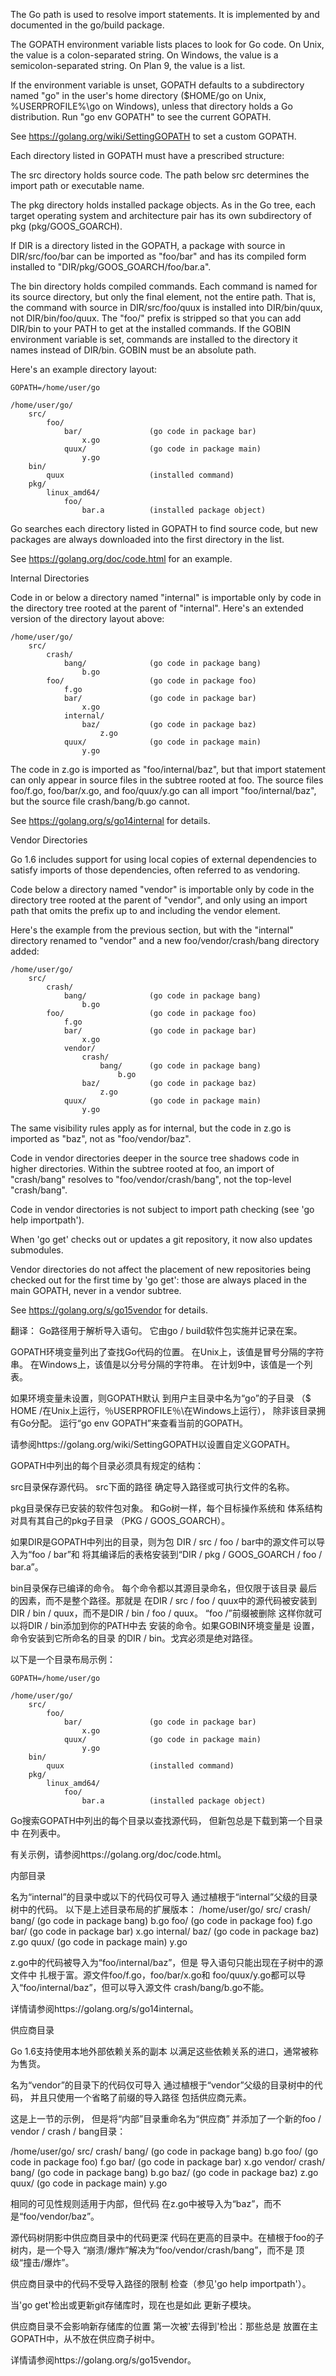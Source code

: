 The Go path is used to resolve import statements.It is implemented by and documented in the go/build package.The GOPATH environment variable lists places to look for Go code.On Unix, the value is a colon-separated string.On Windows, the value is a semicolon-separated string.On Plan 9, the value is a list.If the environment variable is unset, GOPATH defaultsto a subdirectory named "go" in the user's home directory($HOME/go on Unix, %USERPROFILE%\go on Windows),unless that directory holds a Go distribution.Run "go env GOPATH" to see the current GOPATH.See https://golang.org/wiki/SettingGOPATH to set a custom GOPATH.Each directory listed in GOPATH must have a prescribed structure:The src directory holds source code. The path below srcdetermines the import path or executable name.The pkg directory holds installed package objects.As in the Go tree, each target operating system andarchitecture pair has its own subdirectory of pkg(pkg/GOOS_GOARCH).If DIR is a directory listed in the GOPATH, a package withsource in DIR/src/foo/bar can be imported as "foo/bar" andhas its compiled form installed to "DIR/pkg/GOOS_GOARCH/foo/bar.a".The bin directory holds compiled commands.Each command is named for its source directory, but onlythe final element, not the entire path. That is, thecommand with source in DIR/src/foo/quux is installed intoDIR/bin/quux, not DIR/bin/foo/quux. The "foo/" prefix is strippedso that you can add DIR/bin to your PATH to get at theinstalled commands. If the GOBIN environment variable isset, commands are installed to the directory it names insteadof DIR/bin. GOBIN must be an absolute path.Here's an example directory layout:    GOPATH=/home/user/go    /home/user/go/        src/            foo/                bar/               (go code in package bar)                    x.go                quux/              (go code in package main)                    y.go        bin/            quux                   (installed command)        pkg/            linux_amd64/                foo/                    bar.a          (installed package object)Go searches each directory listed in GOPATH to find source code,but new packages are always downloaded into the first directoryin the list.See https://golang.org/doc/code.html for an example.Internal DirectoriesCode in or below a directory named "internal" is importable onlyby code in the directory tree rooted at the parent of "internal".Here's an extended version of the directory layout above:    /home/user/go/        src/            crash/                bang/              (go code in package bang)                    b.go            foo/                   (go code in package foo)                f.go                bar/               (go code in package bar)                    x.go                internal/                    baz/           (go code in package baz)                        z.go                quux/              (go code in package main)                    y.goThe code in z.go is imported as "foo/internal/baz", but thatimport statement can only appear in source files in the subtreerooted at foo. The source files foo/f.go, foo/bar/x.go, andfoo/quux/y.go can all import "foo/internal/baz", but the source filecrash/bang/b.go cannot.See https://golang.org/s/go14internal for details.Vendor DirectoriesGo 1.6 includes support for using local copies of external dependenciesto satisfy imports of those dependencies, often referred to as vendoring.Code below a directory named "vendor" is importable onlyby code in the directory tree rooted at the parent of "vendor",and only using an import path that omits the prefix up to andincluding the vendor element.Here's the example from the previous section,but with the "internal" directory renamed to "vendor"and a new foo/vendor/crash/bang directory added:    /home/user/go/        src/            crash/                bang/              (go code in package bang)                    b.go            foo/                   (go code in package foo)                f.go                bar/               (go code in package bar)                    x.go                vendor/                    crash/                        bang/      (go code in package bang)                            b.go                    baz/           (go code in package baz)                        z.go                quux/              (go code in package main)                    y.goThe same visibility rules apply as for internal, but the codein z.go is imported as "baz", not as "foo/vendor/baz".Code in vendor directories deeper in the source tree shadowscode in higher directories. Within the subtree rooted at foo, an importof "crash/bang" resolves to "foo/vendor/crash/bang", not thetop-level "crash/bang".Code in vendor directories is not subject to import pathchecking (see 'go help importpath').When 'go get' checks out or updates a git repository, it now alsoupdates submodules.Vendor directories do not affect the placement of new repositoriesbeing checked out for the first time by 'go get': those are alwaysplaced in the main GOPATH, never in a vendor subtree.See https://golang.org/s/go15vendor for details.翻译：Go路径用于解析导入语句。它由go / build软件包实施并记录在案。GOPATH环境变量列出了查找Go代码的位置。在Unix上，该值是冒号分隔的字符串。在Windows上，该值是以分号分隔的字符串。在计划9中，该值是一个列表。如果环境变量未设置，则GOPATH默认到用户主目录中名为“go”的子目录（$ HOME /在Unix上运行，％USERPROFILE％\在Windows上运行），除非该目录拥有Go分配。运行“go env GOPATH”来查看当前的GOPATH。请参阅https://golang.org/wiki/SettingGOPATH以设置自定义GOPATH。GOPATH中列出的每个目录必须具有规定的结构：src目录保存源代码。 src下面的路径确定导入路径或可执行文件的名称。pkg目录保存已安装的软件包对象。和Go树一样，每个目标操作系统和体系结构对具有其自己的pkg子目录（PKG / GOOS_GOARCH）。如果DIR是GOPATH中列出的目录，则为包DIR / src / foo / bar中的源文件可以导入为“foo / bar”和将其编译后的表格安装到“DIR / pkg / GOOS_GOARCH / foo / bar.a”。bin目录保存已编译的命令。每个命令都以其源目录命名，但仅限于该目录最后的因素，而不是整个路径。那就是在DIR / src / foo / quux中的源代码被安装到DIR / bin / quux，而不是DIR / bin / foo / quux。 “foo /”前缀被删除这样你就可以将DIR / bin添加到你的PATH中去安装的命令。如果GOBIN环境变量是设置，命令安装到它所命名的目录的DIR / bin。戈宾必须是绝对路径。以下是一个目录布局示例：    GOPATH=/home/user/go    /home/user/go/        src/            foo/                bar/               (go code in package bar)                    x.go                quux/              (go code in package main)                    y.go        bin/            quux                   (installed command)        pkg/            linux_amd64/                foo/                    bar.a          (installed package object)Go搜索GOPATH中列出的每个目录以查找源代码，但新包总是下载到第一个目录中在列表中。有关示例，请参阅https://golang.org/doc/code.html。内部目录名为“internal”的目录中或以下的代码仅可导入通过植根于“internal”父级的目录树中的代码。以下是上述目录布局的扩展版本：    /home/user/go/        src/            crash/                bang/              (go code in package bang)                    b.go            foo/                   (go code in package foo)                f.go                bar/               (go code in package bar)                    x.go                internal/                    baz/           (go code in package baz)                        z.go                quux/              (go code in package main)                    y.goz.go中的代码被导入为“foo/internal/baz”，但是导入语句只能出现在子树中的源文件中扎根于富。源文件foo/f.go，foo/bar/x.go和foo/quux/y.go都可以导入“foo/internal/baz”，但可以导入源文件crash/bang/b.go不能。详情请参阅https://golang.org/s/go14internal。供应商目录Go 1.6支持使用本地外部依赖关系的副本以满足这些依赖关系的进口，通常被称为售货。名为“vendor”的目录下的代码仅可导入通过植根于“vendor”父级的目录树中的代码，并且只使用一个省略了前缀的导入路径包括供应商元素。这是上一节的示例，但是将“内部”目录重命名为“供应商”并添加了一个新的foo / vendor / crash / bang目录：   /home/user/go/        src/            crash/                bang/              (go code in package bang)                    b.go            foo/                   (go code in package foo)                f.go                bar/               (go code in package bar)                    x.go                vendor/                    crash/                        bang/      (go code in package bang)                            b.go                    baz/           (go code in package baz)                        z.go                quux/              (go code in package main)                    y.go相同的可见性规则适用于内部，但代码在z.go中被导入为“baz”，而不是“foo/vendor/baz”。源代码树阴影中供应商目录中的代码更深代码在更高的目录中。在植根于foo的子树内，是一个导入“崩溃/爆炸”解决为“foo/vendor/crash/bang”，而不是顶级“撞击/爆炸”。供应商目录中的代码不受导入路径的限制检查（参见'go help importpath'）。当'go get'检出或更新git存储库时，现在也是如此更新子模块。供应商目录不会影响新存储库的位置第一次被'去得到'检出：那些总是放置在主GOPATH中，从不放在供应商子树中。详情请参阅https://golang.org/s/go15vendor。